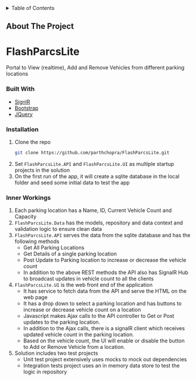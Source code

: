 <!-- TABLE OF CONTENTS -->
<details>
  <summary>Table of Contents</summary>
  <ol>
    <li>
      <a href="#about-the-project">About The Project</a>
      <ul>
        <li><a href="#built-with">Built With</a></li>
      </ul>
    </li>
    <li>
      <a href="#installation">Installation</a>      
    </li>
    <li>
      <a href="#inner-workings">Inner Workings</a>      
    </li> 
  </ol>
</details>

<!-- ABOUT THE PROJECT -->
## About The Project

# FlashParcsLite
Portal to View (realtime), Add and Remove Vehicles from different parking locations


### Built With
* [SignlR](https://docs.microsoft.com/en-us/aspnet/core/signalr/introduction?view=aspnetcore-3.1)
* [Bootstrap](https://getbootstrap.com)
* [JQuery](https://jquery.com)

### Installation
1. Clone the repo
   ```sh
   git clone https://github.com/parthchopra/FlashParcsLite.git
   ```
2. Set `FlashParcsLite.API` and `FlashParcsLite.UI` as multiple startup projects in the solution
3. On the first run of the app, it will create a sqlite database in the local folder and seed some initial data to test the app

### Inner Workings
1. Each parking location has a Name, ID, Current Vehicle Count and Capacity
2. `FlashParcsLite.Data` has the models, repository and data context and validation logic to ensure clean data
3. `FlashParcsLite.API` serves the data from the sqlite database and has the following methods
    - Get All Parking Locations
    - Get Details of a single parking location
    - Post Update to Parking location to increase or decrease the vehicle count
    - In addition to the above REST methods the API also has SignalR Hub to broadcast updates in vehicle count to all the clients
4. `FlashParcsLite.UI` is the web front end of the application
    - It has service to fetch data from the API and serve the HTML on the web page
    - It has a drop down to select a parking location and has buttons to increase or decrease vehicle count on a location
    - Javascript makes Ajax calls to the API controller to Get or Post updates to the parking location.
    - In addition to the Ajax calls, there is a signalR client which receives updated vehicle count in the parking location.
    - Based on the vehicle count, the UI will enable or disable the button to Add or Remove Vehicle from a location.
5. Solution includes two test projects
    - Unit test project extensively uses mocks to mock out dependencies
    - Integration tests project uses an in memory data store to test the logic in repository
